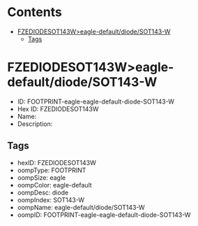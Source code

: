 



Contents
========

* [FZEDIODESOT143W>eagle-default/diode/SOT143-W](#fzediodesot143weagle-defaultdiodesot143-w)
	* [Tags](#tags)

# FZEDIODESOT143W>eagle-default/diode/SOT143-W

- ID: FOOTPRINT-eagle-eagle-default-diode-SOT143-W
- Hex ID: FZEDIODESOT143W
- Name: 
- Description: 

## Tags

- hexID: FZEDIODESOT143W
- oompType: FOOTPRINT
- oompSize: eagle
- oompColor: eagle-default
- oompDesc: diode
- oompIndex: SOT143-W
- oompName: eagle-default/diode/SOT143-W
- oompID: FOOTPRINT-eagle-eagle-default-diode-SOT143-W
